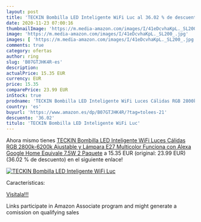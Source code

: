 ```yaml
---
layout: post
title: 'TECKIN Bombilla LED Inteligente WiFi Luc al 36.02 % de descuento'
date: 2020-11-23 07:00:16
thumbnailImage: 'https://m.media-amazon.com/images/I/41eDcvhaKpL._SL200_.jpg'
image: 'https://m.media-amazon.com/images/I/41eDcvhaKpL._SL200_.jpg'
images: [ 'https://m.media-amazon.com/images/I/41eDcvhaKpL._SL200_.jpg' ]
comments: true
category: ofertas
author: ring
slug: 'B07GTJHK4R-es'
description:
actualPrice: 15.35 EUR
currency: EUR
price: 15.35
comparePrice: 23.99 EUR
inStock: true
prodname: 'TECKIN Bombilla LED Inteligente WiFi Luces Cálidas RGB 2800k-6200k Ajustable y Lámpara E27 Multicolor Funciona con Alexa  Google Home  Equivale 7.5W  2 Paquete'
country: 'es'
buyurl: 'https://www.amazon.es/dp/B07GTJHK4R/?tag=tolees-21'
descuento: '36.02'
titulo: 'TECKIN Bombilla LED Inteligente WiFi Luc'
---
```


Ahora mismo tienes [TECKIN Bombilla LED Inteligente WiFi Luces Cálidas RGB 2800k-6200k Ajustable y Lámpara E27 Multicolor Funciona con Alexa  Google Home  Equivale 7.5W  2 Paquete](https://www.amazon.es/dp/B07GTJHK4R/?tag=tolees-21) a 15.35 EUR (original: 23.99 EUR) (36.02 %  de descuento) en el siguiente enlace!

[![TECKIN Bombilla LED Inteligente WiFi Luc](https://m.media-amazon.com/images/I/41eDcvhaKpL._SL200_.jpg)](https://www.amazon.es/dp/B07GTJHK4R/?tag=tolees-21)

Características:


[Visítala!!!](https://www.amazon.es/dp/B07GTJHK4R/?tag=tolees-21)

Links participate in Amazon Associate program and might generate a comission on qualifying sales
